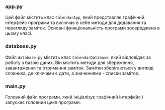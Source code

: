 ### app.py

Цей файл містить клас `CalendarApp`, який представляє графічний інтерфейс програми та включає в себе методи для додавання та перегляду заміток. Основні функціональність програми зосереджена в цьому класі.

### database.py

Файл `database.py` містить клас `CalendarDatabase`, який відповідає за роботу з базою даних. Він містить методи для збереження, завантаження та отримання заміток. Замітки зберігаються у вигляді словника, де ключами є дати, а значеннями - списки заміток.

### main.py

Головний файл програми, який ініціалізує графічний інтерфейс і запускає головний цикл програми.
